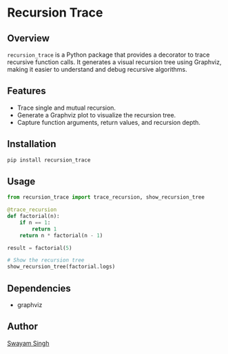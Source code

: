 # Recursion Trace

## Overview
`recursion_trace` is a Python package that provides a decorator to trace recursive function calls. It generates a visual recursion tree using Graphviz, making it easier to understand and debug recursive algorithms.

## Features
- Trace single and mutual recursion.
- Generate a Graphviz plot to visualize the recursion tree.
- Capture function arguments, return values, and recursion depth.

## Installation
```bash
pip install recursion_trace
```

## Usage

```python
from recursion_trace import trace_recursion, show_recursion_tree

@trace_recursion
def factorial(n):
    if n == 1:
        return 1
    return n * factorial(n - 1)

result = factorial(5)

# Show the recursion tree
show_recursion_tree(factorial.logs)
```
## Dependencies
- graphviz

## Author
[Swayam Singh](https://twitter.com/_s_w_a_y_a_m_)
